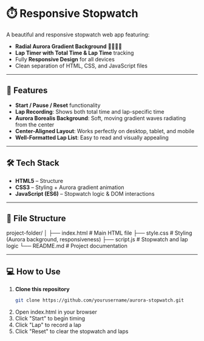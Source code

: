 # ⏱️ Responsive Stopwatch

A beautiful and responsive stopwatch web app featuring:
- **Radial Aurora Gradient Background** 🌌💚💜💙
- **Lap Timer with Total Time & Lap Time** tracking
- Fully **Responsive Design** for all devices
- Clean separation of HTML, CSS, and JavaScript files

---

## 🚀 Features
- **Start / Pause / Reset** functionality
- **Lap Recording**: Shows both total time and lap-specific time
- **Aurora Borealis Background**: Soft, moving gradient waves radiating from the center
- **Center-Aligned Layout**: Works perfectly on desktop, tablet, and mobile
- **Well-Formatted Lap List**: Easy to read and visually appealing

---

## 🛠️ Tech Stack
- **HTML5** – Structure
- **CSS3** – Styling + Aurora gradient animation
- **JavaScript (ES6)** – Stopwatch logic & DOM interactions

---

## 📂 File Structure
project-folder/
│
├── index.html # Main HTML file
├── style.css # Styling (Aurora background, responsiveness)
├── script.js # Stopwatch and lap logic
└── README.md # Project documentation

---

## 💻 How to Use
1. **Clone this repository**
   ```bash
   git clone https://github.com/yourusername/aurora-stopwatch.git
2. Open index.html in your browser
3. Click "Start" to begin timing
4. Click "Lap" to record a lap
5. Click "Reset" to clear the stopwatch and laps